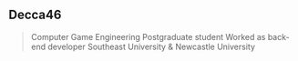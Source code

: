## Decca46
> Computer Game Engineering Postgraduate student 
> Worked as back-end developer
> Southeast University & Newcastle University
